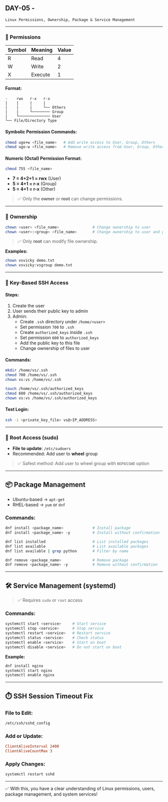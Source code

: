 ## DAY-05 - 
 ` Linux Permissions, Ownership, Package & Service Management `

---

### 🔐 Permissions

| Symbol | Meaning  | Value |
|--------|----------|-------|
| R      | Read     | 4     |
| W      | Write    | 2     |
| X      | Execute  | 1     |

#### Format:

```
-    rwx   r-x   r-x
|    |     |     |
|    |     |     └── Others
|    |     └──────── Group
|    └────────────── User
└── File/Directory Type
```

#### Symbolic Permission Commands:

```bash
chmod ugo+w <file_name>   # Add write access to User, Group, Others
chmod ugo-w <file_name>   # Remove write access from User, Group, Others
```

#### Numeric (Octal) Permission Format:

```bash
chmod 755 <file_name>
```

- **7 = 4+2+1 = rwx** (User)
- **5 = 4+1   = r-x** (Group)
- **5 = 4+1   = r-x** (Other)

> ✅ Only the **owner** or **root** can change permissions.

---

### 👤 Ownership

```bash
chown <user> <file_name>               # Change ownership to user
chown <user>:<group> <file_name>       # Change ownership to user and group
```

> ✅ Only **root** can modify file ownership.

**Examples:**

```bash
chown vsvicky demo.txt
chown vsvicky:vsgroup demo.txt
```

---

### 🔑 Key-Based SSH Access

#### Steps:

1. Create the user
2. User sends their public key to admin
3. Admin:
   - Create `.ssh` directory under `/home/<user>`
   - Set permission `700` to `.ssh`
   - Create `authorized_keys` inside `.ssh`
   - Set permission `600` to `authorized_keys`
   - Add the public key to this file
   - Change ownership of files to user

#### Commands:

```bash
mkdir /home/vs/.ssh
chmod 700 /home/vs/.ssh
chown vs:vs /home/vs/.ssh

touch /home/vs/.ssh/authorized_keys
chmod 600 /home/vs/.ssh/authorized_keys
chown vs:vs /home/vs/.ssh/authorized_keys
```

#### Test Login:

```bash
ssh -i <private_key_file> vs@<IP_ADDRESS>
```

---

### 🔐 Root Access (sudo)

- **File to update**: `/etc/sudoers`
- Recommended: Add user to **wheel** group

> ✅ Safest method: Add user to wheel group with `NOPASSWD` option

---

## 📦 Package Management

- Ubuntu-based → `apt-get`
- RHEL-based → `yum` or `dnf`

### Commands:

```bash
dnf install <package_name>             # Install package
dnf install <package_name> -y          # Install without confirmation

dnf list installed                     # List installed packages
dnf list available                     # List available packages
dnf list available | grep python       # Filter by name

dnf remove <package_name>              # Remove package
dnf remove <package_name> -y           # Remove without confirmation
```

---

## 🛠️ Service Management (systemd)

> ✅ Requires `sudo` or `root` access

### Commands:

```bash
systemctl start <service>     # Start service
systemctl stop <service>      # Stop service
systemctl restart <service>   # Restart service
systemctl status <service>    # Check status
systemctl enable <service>    # Start on boot
systemctl disable <service>   # Do not start on boot
```

**Example:**

```bash
dnf install nginx
systemctl start nginx
systemctl enable nginx
```

---

## ⏱️ SSH Session Timeout Fix

### File to Edit:

```bash
/etc/ssh/sshd_config
```

### Add or Update:

```conf
ClientAliveInterval 2400
ClientAliveCountMax 3
```

### Apply Changes:

```bash
systemctl restart sshd
```

---

✅ With this, you have a clear understanding of Linux permissions, users, package management, and system services!
